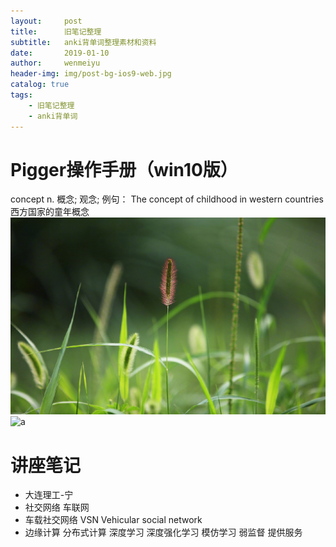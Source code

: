 ```yaml
---
layout:     post
title:      旧笔记整理
subtitle:   anki背单词整理素材和资料
date:       2019-01-10
author:     wenmeiyu
header-img: img/post-bg-ios9-web.jpg
catalog: true
tags:
    - 旧笔记整理
    - anki背单词
---
```




# Pigger操作手册（win10版）

concept  n.	概念; 观念;
例句：
The concept of childhood in western countries  西方国家的童年概念
![a](https://github.com/wenmeiyu/wenmeiyu.github.io/blob/master/img/404-bg.jpg)
![a](../../img/404-bg.jpg)



# 讲座笔记

- 大连理工-宁
- 社交网络  车联网
- 车载社交网络 VSN Vehicular social network
- 边缘计算 分布式计算 深度学习 深度强化学习 模仿学习 弱监督 提供服务



